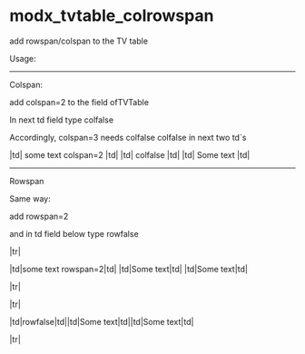 # modx_tvtable_colrowspan

add rowspan/colspan to the TV table

Usage:

**************************************

Colspan:


add colspan=2 to the field ofTVTable

In next td field type colfalse

Accordingly, colspan=3 needs colfalse colfalse in next two td`s

|td| some text colspan=2 |td|
|td| colfalse |td|
|td| Some text |td|

***********************************

Rowspan

Same way:

add rowspan=2

and in td field below type rowfalse

|tr|

  |td|some text rowspan=2|td| |td|Some text|td| |td|Some text|td|
  
|tr|

|tr|

  |td|rowfalse|td||td|Some text|td||td|Some text|td|
  
|tr|


